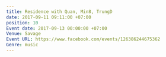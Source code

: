 ```yaml
---
title: Residence with Quan, Min8, TrungD
date: 2017-09-11 09:11:00 +07:00
position: 10
Event date: 2017-09-13 00:00:00 +07:00
Venue: Savage
Event URL: https://www.facebook.com/events/126386244675362
Genre: music
---
```


